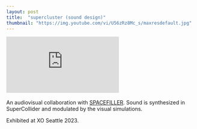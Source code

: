 ```yaml
---
layout: post
title:  "supercluster (sound design)"
thumbnail: "https://img.youtube.com/vi/U56zRz8Mc_s/maxresdefault.jpg"
---
```

<div class="video-wrapper">
    <iframe src="https://www.youtube.com/embed/U56zRz8Mc_s?si=wa4iQnxt1m_FEDuf&amp;controls=0;showinfo=0;autohide=1;" title="YouTube video player" frameborder="0" allow="accelerometer; autoplay; clipboard-write; encrypted-media; gyroscope; picture-in-picture; web-share" allowfullscreen></iframe>
</div>
<br>
An audiovisual collaboration with <a href="https://spacefiller.space/algoplex1/">SPACEFILLER</a>. Sound is synthesized in SuperCollider and modulated by the visual simulations.

Exhibited at XO Seattle 2023.
